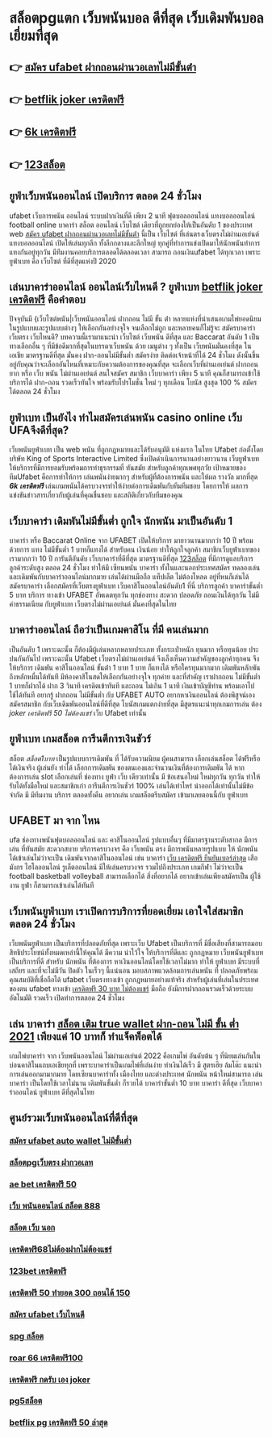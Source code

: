 # สล็อตpgแตก เว็บพนันบอล ดีที่สุด เว็บเดิมพันบอลเยี่ยมที่สุด

## 👉 [สมัคร ufabet ฝากถอนผ่านวอเลทไม่มีขั้นต่ํา](https://mabet.net/)
## 👉 [betflik joker เครดิตฟรี](https://mabet.net/register/)
## 👉 [6k เครดิตฟรี](https://mabet.net/credit-free-50/)
## 👉 [123สล็อต](https://mabet.net/20-free-100/)

##  ยูฟ่าเว็บพนันออนไลน์  เปิดบริการ ตลอด 24 ชั่วโมง 

 ufabet  เว็บการพนัน ออนไลน์    ระบบฝากเงินที่ดี  เพียง 2 นาที ฟุตบอลออนไลน์ แทงบอลออนไลน์ football online บาคาร่า สล็อต ออนไลน์  เว็บไซต์ เดียวที่ถูกยกย่องให้เป็นอันดับ 1 ของประเทศ web [สมัคร ufabet ฝากถอนผ่านวอเลทไม่มีขั้นต่ํา](https://mabet.net/register/) นี้เป็น เว็บไซต์ ที่เล่นตรงเว็บตรงไม่ผ่านเอเย่นต์     แทงบอลออนไลน์ เปิดให้เล่นทุกลีก ทั้งลีกกลางและลีกใหญ่ ทุกคู่ที่ทำการแข่งเปิดมาให้นักพนันทำการแทงกันอยู่ทุกวัน มีทีมงานคอยบริการตลอดได้ตลอดเวลา   สามารถ ถอนเงินufabet  ได้ทุกเวลา เพราะ ยูฟ่าเบท  คือ เว็บไซต์ ที่ดีที่สุดแห่งปี 2020 


## เล่นบาคาร่าออนไลน์ ออนไลน์เว็บไหนดี ?  ยูฟ่าเบท  [betflik joker เครดิตฟรี](https://mabet.net/credit-free-50/) คือคำตอบ

ปัจจุบันมี {เว็บไซต์พนัน|เว็บพนันออนไลน์ ฝากถอน ไม่มี ขั้น ต่ํา   หลายแห่งที่นำเสนอเกมไพ่ยอดนิยมในรูปแบบและรูปแบบต่างๆ ให้เลือกกันอย่างจุใจ จนเลือกไม่ถูก และหลายคนก็ไม่รู้จะ  สมัครบาคาร่าเว็บตรง  เว็บไหนดี? บทความนี้เรามาแนะนำ เว็บไซต์ เว็บพนัน ดีที่สุด และ Baccarat อันดับ 1 เป็นทางเลือกอื่น ๆ ที่มีข้อดีมากที่สุดในบรรดาเว็บพนัน ด้วย  เมนูต่าง ๆ  ทั้งเป็น  เว็บพนันมั่นคงที่สุด  ในเอเชีย มาตรฐานดีที่สุด มั่นคง ฝาก-ถอนไม่มีขั้นต่ำ  สมัครง่าย ติดต่อเจ้าหน้าที่ได้ 24 ชั่วโมง  ดังนั้นขึ้นอยู่กับคุณว่าจะเลือกอันไหนที่เหมาะกับความต้องการของคุณที่สุด จะเลือกเว็บที่ผ่านเอเย่นต์ ฝากถอนยาก หรือ  เว็บ พนัน ไม่ผ่านเอเย่นต์ สนใจสมัคร สมาชิก เว็บบาคาร่า  เพียง 5 นาที คุณก็สามารถเข้าใช้ บริการได้ ฝาก-ถอน รวดเร็วทันใจ พร้อมรับโปรโมชั่น ใหม่ ๆ ทุกเดือน โบนัส สูงสุด 100 % สมัคร ได้ตลอด 24 ชั่วโมง

## ยูฟ่าเบท เป็นยังไง ทำไมสมัครเล่นพนัน casino online   เว็บ UFAจึงดีที่สุด?

 เว็บพนันยูฟ่าเบท  เป็น web พนัน ที่ถูกกฎหมายและได้รับอนุมัติ แห่งแรก ในไทย Ufabet  ก่อตั้งโดยบริษัท King of Sports Interactive Limited ซึ่งเปิดดำเนินการนานอย่างยาวนาน  เว็บยูฟ่าเบท ให้บริการที่มีการยอมรับพร้อมการทำธุรกรรมที่ ทันสมัย สำหรับลูกค้าทุกเพศทุกวัย เป้าหมายของทีมUfabet คือการทำให้การ เล่นพนันง่ายมากๆ สำหรับผู้ที่ต้องการพนัน และให้ผล รางวัล มากที่สุด ***6k เครดิตฟรี*** เล่นเกมพนันได้ครบวงจรทำให้ง่ายต่อการเดิมพันกับทีมทีมชอบ โดยการให้ ผลการแข่งขันข่าวสารเกี่ยวกับผู้เล่นที่คุณชื่นชอบ และสถิติเกี่ยวกับทีมของคุณ


## เว็บบาคาร่า  เดิมพันไม่มีขั้นต่ำ ถูกใจ นักพนัน มาเป็นอันดับ 1

บาคาร่า หรือ Baccarat Online จาก UFABET เปิดให้บริการ มายาวนานมากกว่า 10 ปี พร้อมด้วยการ  แทง ไม่มีขั้นต่ำ 1 บาทก็แทงได้ สำหรับคน  เงินน้อย ทำให้ถูกใจลูกค้า สมาชิกเว็บยูฟ่าเบทของเรามากกว่า 10 ปี การันตีอันดับ เว็บบาคาร่าที่ดีที่สุด   มาตรฐานดีที่สุด [123สล็อต](https://member.mabet.net/?action=login)   ที่มีการดูแลบริการลูกค้าระดับสูง ตลอด 24 ชั่วโมง ทำให้มี เซียนพนัน บาคาร่า ทั้งในและนอกประเทศสมัคร ทดลองเล่น และเดิมพันกับบาคาร่าออนไลน์มากมาย เล่นได้ผ่านมือถือ แท็ปเล็ต ไม่ต้องโหลด อยู่ที่หนก็เล่นได้ สมัครบาคาร่า เลือกสมัครที่เว็บตรงยูฟ่าเบท   เว็บคาสิโนออนไลน์อันดับ1 ที่นี่ บริการลูกค้า บาคาร่าขั้นต่ำ 5 บาท บริการ ทางเข้า UFABET อัพเดตทุกวัน ทุกช่องทาง สะดวก ปลอดภัย ถอนเงินได้ทุกวัน ไม่มีค่าธรรมเนียม กับยูฟ่าเบท เว็บตรงไม่ผ่านเอเย่นต์ มั่นคงที่สุดในไทย


## บาคาร่าออนไลน์  ถือว่าเป็นเกมคาสิโน ที่มี คนเล่นมาก

เป็นอันดับ 1 เพราะฉะนั้น  ก็ต้องมีผู้เล่นหลากหลายประเภท ทั้งกระเป๋าหนัก ทุนมาก หรือทุนน้อย ประปนกันกันไป เพราะฉะนั้น Ufabet เว็บตรงไม่ผ่านเอเย่นต์  จึงเล็งเห็นความสำคัญของลูกค้าทุกคน จึงให้บริการ เดิมพัน คาสิโนออนไลน์ ขั้นต่ํา 1 บาท 1 บาท ก็แทงได้ หรือใครทุนมากมาก เดิมพันหลักพัน ถึงหลักหมื่นได้ทันที มีห้องคาสิโนสดให้เลือกกันอย่างจุใจ ทุกค่าย และที่สำคัญ เราฝากถอน ไม่มีขั้นต่ำ 1 บาทก็ฝากได้ ฝาก 3 วินาที เครดิตเข้าทันที และถอน ไม่เกิน 1 นาที เงินเข้าบัญชีท่าน พร้อมเอาไปใช้ได้ทันที อยากรู้ ฝากถอน ไม่มีขั้นต่ำ กับ UFABET AUTO อยากหาเงินออนไลน์ ต้องพิสูจน์เอง สมัครสมาชิก กับเว็บเดิมพันออนไลน์ที่ดีที่สุด โบนัสเกมแตกง่ายที่สุด มีสูตรแนะนำทุกเกมการเล่น ต้อง *joker เครดิตฟรี 50 ไม่ต้องแชร์*  เว็บ Ufabet  เท่านั้น

## ยูฟ่าเบท  เกมสล็อต การีนตีการเงินชัวร์

สล็อต *สล็อต1บาท* เป็นรูปแบบการเดิมพัน ที่  ได้รับความนิยม ผู้คนสามารถ เลือกเล่นสล็อต ได้ฟรีหรือได้เงินจริง ผู้เล่นยัง ทำได้ เลือกการเดิมพัน ของตนเองและจำนวนเงินที่ต้องการเดิมพัน ได้ หากต้องการเล่น slot เลือกเล่นที่ ช่องทาง  ยูฟ่า  เว็บ เดียวเท่านั้น มี ข้อเสนอใหม่ ใหม่ทุกวัน ทุกวัน   ทำให้รับได้ทั้งมือใหม่ และสมาชิกเก่า การีนตีการเงินชัวร์ 100% เล่นได้เท่าไหร่ นำออกได้เท่านั้นไม่มีข้อจำกัด มี มีทีมงาน บริการ ตลอดทั้งคืน  อยากเล่น เกมสล็อตรีบสมัคร เข้ามาเลยตอนนี้กับ ยูฟ่าเบท 


## UFABET มา จาก ไหน

 ufa  ช่องทางพนันฟุตบอลออนไลน์    และ   คาสิโนออนไลน์    รูปแบบอื่นๆ   ที่มีมาตรฐานระดับสากล  มีการเล่น   ที่ทันสมัย   สะดวกสบาย   บริการครบวงจร   คือ   เว็บพนัน ตรง    มีการพนันหลายรูปแบบ ให้ นักพนัน  ได้เข้าเล่นไม่ว่าจะเป็น เดิมพันจากคาสิโนออนไลน์   เช่น บาคาร่า [เว็บ เครดิตฟรี ยืนยันเบอร์ล่าสุด](https://bio.link/tisawago)   เสือมังกร ไฮโลออนไลน์   รูเล็ตออนไลน์    มีให้เล่นครบวงจร   รวมไปถึงประเภท เกมกีฬา ไม่ว่าจะเป็น  football  basketball  volleyball
  สามารถเลือกได้  สิ่งที่อยากได้ อยากเข้าเล่นเพียงสมัครเป็น ผู้ใช้งาน    ยูฟ่า  ก็สามารถเข้าเล่นได้ทันที


##  เว็บพนันยูฟ่าเบท เราเปิดการบริการที่ยอดเยี่ยม  เอาใจใส่สมาชิกตลอด 24 ชั่วโมง

 เว็บพนันยูฟ่าเบท เป็นบริการที่ปลอดภัยที่สุด  เพราะเว็บ Ufabet  เป็นบริการที่ มีชื่อเสียงที่สามารถมอบสิทธิประโยชน์ทั้งหมดเหล่านี้ให้คุณได้ มีความ น่าไว้ใจ  ให้บริการที่ดีและ ถูกกฎหมาย  เว็บพนันยูฟ่าเบทเป็นบริการที่ดี สำหรับ นักพนัน ที่ต้องการ หาเงินออนไลน์โดยใช้เวลาไม่มาก  ทำให้  ยูฟ่าเบท มีระบบที่เสถียร และที่จะไม่มีวัน ปิดตัว ในเร็วๆ นี้แน่นอน มอบสภาพแวดล้อมการเล่นพนัน ที่ ปลอดภัยพร้อมคุณสมบัติที่เชื่อถือได้  ufabet เว็บตรงทางเข้า  ถูกกฎหมายอย่างแท้จริง สำหรับผู้เล่นที่เล่นในประเทศของตน  ufabet ทางเข้า [เครดิตฟรี 30 บาท ไม่ต้องแชร์](https://mabet.net/credit-free-100/) มือถือ ยังมีการฝากถอนรวดเร็วด้วยระบบอัตโนมัติ รวดเร็ว เปิดทำการตลอด 24 ชั่วโมง


## เล่น บาคาร่า [สล็อต เติม true wallet ฝาก-ถอน ไม่มี ขั้น ต่ำ 2021](https://mabet.net/credit-free-new/) เพียงแค่ 10 บาทก็ ทำแจ็คพ็อตได้

 เกมไพ่บาคาร่า  จาก  เว็บพนันออนไลน์ ไม่ผ่านเอเย่นต์ 2022  คือเกมไพ่  อันดับต้น ๆ   ที่นิยมเล่นกันในบ่อนคาสิโนแถบเอเชียทุกที่  เพราะบาคาร่าเป็นเกมไพ่ที่เล่นง่าย ทำเงินได้เร็ว มี สูตรเฮีย ล้มโต๊ะ   แนะนำการเล่นออกมามากมาย โดยเซียนบาคาร่าทั้ง เมืองไทย และต่างประเทศ นักพนัน หน้าใหม่สามารถ เล่นบาคาร่า เป็นโดยใช้เวลาไม่นาน เดิมพันขั้นต่ำ ก็รวยได้ บาคาร่าขั้นต่ำ 10 บาท บาคาร่า ดีที่สุด เว็บบาคาร่าออนไลน์  ยูฟ่าเบท  ดีที่สุดในไทย


## ศูนย์รวมเว็บพนันออนไลน์ที่ดีที่สุด

### [สมัคร ufabet auto wallet ไม่มีขั้นต่ำ](https://atom.io/themes/สล็อตเว็บแม่%20MABET.net%20superslot%20เครดิตฟรี%2050%20ล่าสุด%20008%20สล็อต%20สล็อตแตกหนัก%2020รับ100)
### [สล็อตpgเว็บตรง ฝากวอเลท](https://atom.io/themes/สล็อตเว็บแม่%20MABET.net%20888สล็อต%20008%20สล็อต%20สล็อตแตกหนัก%2020รับ100)
### [ae bet เครดิตฟรี 50](https://atom.io/themes/สล็อตเว็บแม่%20MABET.net%20สล็อต%20168g%20008%20สล็อต%20สล็อตแตกหนัก%2020รับ100)
### [เว็บ พนันออนไลน์ สล็อต 888](https://atom.io/themes/สล็อตเว็บแม่%20MABET.net%20สล็อต%20เว็บตรงไม่ผ่านเอเย่นต์%20pg%20008%20สล็อต%20สล็อตแตกหนัก%2020รับ100)
### [สล็อต เว็บ นอก](https://atom.io/themes/สล็อตเว็บแม่%20MABET.net%20สล็อตjoker%20โอน%20ผ่าน%20วอ%20เลท%20ไม่มีขั้นต่ํา%20008%20สล็อต%20สล็อตแตกหนัก%2020รับ100)
### [เครดิตฟรี68ไม่ต้องฝากไม่ต้องแชร์](https://atom.io/themes/สล็อตเว็บแม่%20MABET.net%20joker%20สล็อต%20999%20008%20สล็อต%20สล็อตแตกหนัก%2020รับ100)
### [123bet เครดิตฟรี](https://atom.io/themes/สล็อตเว็บแม่%20MABET.net%20สล็อต%20เครดิตฟรี%20ไม่ต้องฝากก่อน%20ไม่ต้องแชร์%20ยืนยันเบอร์โทรศัพท์%202021%20ล่าสุด%20008%20สล็อต%20สล็อตแตกหนัก%2020รับ100)
### [เครดิตฟรี 50 ทำยอด 300 ถอนได้ 150](https://atom.io/themes/สล็อตเว็บแม่%20MABET.net%20sath88%20เครดิตฟรี100%20008%20สล็อต%20สล็อตแตกหนัก%2020รับ100)
### [สมัคร ufabet เว็บไหนดี](https://atom.io/themes/สล็อตเว็บแม่%20MABET.net%20เกมสล็อตออนไลน์%20ได้เงินจริง%20เครดิตฟรี%20008%20สล็อต%20สล็อตแตกหนัก%2020รับ100)
### [spg สล็อต](https://atom.io/themes/สล็อตเว็บแม่%20MABET.net%20สล็อต%20ufa350%20008%20สล็อต%20สล็อตแตกหนัก%2020รับ100)
### [roar 66 เครดิตฟรี100](https://atom.io/themes/สล็อตเว็บแม่%20MABET.net%20เครดิตฟรี%2050%20ยืนยันเบอร์%202021%20ล่าสุด%20008%20สล็อต%20สล็อตแตกหนัก%2020รับ100)
### [เครดิตฟรี กดรับ เอง joker](https://atom.io/themes/สล็อตเว็บแม่%20MABET.net%20สล็อต%20jdb%20008%20สล็อต%20สล็อตแตกหนัก%2020รับ100)
### [pg5สล็อต](https://atom.io/themes/สล็อตเว็บแม่%20MABET.net%20superslotเครดิตฟรี50%20008%20สล็อต%20สล็อตแตกหนัก%2020รับ100)
### [betflix pg เครดิตฟรี 50 ล่าสุด](https://atom.io/themes/สล็อตเว็บแม่%20MABET.net%20สล็อตpgฝากถอนไม่มีขั้นต่ํา%20วอเลท%20008%20สล็อต%20สล็อตแตกหนัก%2020รับ100)